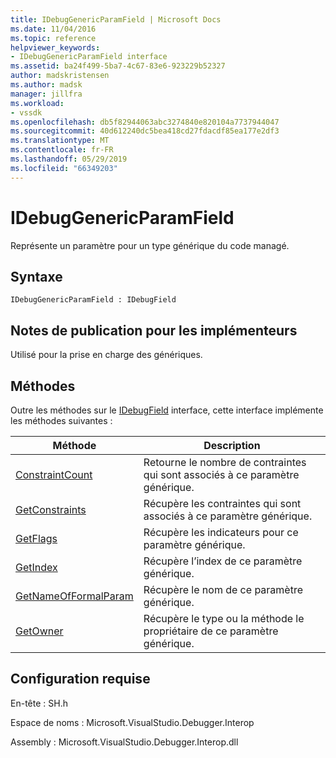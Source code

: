 ```yaml
---
title: IDebugGenericParamField | Microsoft Docs
ms.date: 11/04/2016
ms.topic: reference
helpviewer_keywords:
- IDebugGenericParamField interface
ms.assetid: ba24f499-5ba7-4c67-83e6-923229b52327
author: madskristensen
ms.author: madsk
manager: jillfra
ms.workload:
- vssdk
ms.openlocfilehash: db5f82944063abc3274840e820104a7737944047
ms.sourcegitcommit: 40d612240dc5bea418cd27fdacdf85ea177e2df3
ms.translationtype: MT
ms.contentlocale: fr-FR
ms.lasthandoff: 05/29/2019
ms.locfileid: "66349203"
---
```

# <a name="idebuggenericparamfield"></a>IDebugGenericParamField
Représente un paramètre pour un type générique du code managé.

## <a name="syntax"></a>Syntaxe

```
IDebugGenericParamField : IDebugField
```

## <a name="notes-for-implementers"></a>Notes de publication pour les implémenteurs
 Utilisé pour la prise en charge des génériques.

## <a name="methods"></a>Méthodes
 Outre les méthodes sur le [IDebugField](../../../extensibility/debugger/reference/idebugfield.md) interface, cette interface implémente les méthodes suivantes :

|Méthode|Description|
|------------|-----------------|
|[ConstraintCount](../../../extensibility/debugger/reference/idebuggenericparamfield-constraintcount.md)|Retourne le nombre de contraintes qui sont associés à ce paramètre générique.|
|[GetConstraints](../../../extensibility/debugger/reference/idebuggenericparamfield-getconstraints.md)|Récupère les contraintes qui sont associés à ce paramètre générique.|
|[GetFlags](../../../extensibility/debugger/reference/idebuggenericparamfield-getflags.md)|Récupère les indicateurs pour ce paramètre générique.|
|[GetIndex](../../../extensibility/debugger/reference/idebuggenericparamfield-getindex.md)|Récupère l’index de ce paramètre générique.|
|[GetNameOfFormalParam](../../../extensibility/debugger/reference/idebuggenericparamfield-getnameofformalparam.md)|Récupère le nom de ce paramètre générique.|
|[GetOwner](../../../extensibility/debugger/reference/idebuggenericparamfield-getowner.md)|Récupère le type ou la méthode le propriétaire de ce paramètre générique.|

## <a name="requirements"></a>Configuration requise
 En-tête : SH.h

 Espace de noms : Microsoft.VisualStudio.Debugger.Interop

 Assembly : Microsoft.VisualStudio.Debugger.Interop.dll